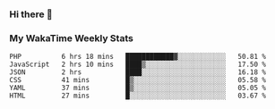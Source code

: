 ### Hi there 👋

<!--
**royschrauwen/royschrauwen** is a ✨ _special_ ✨ repository because its `README.md` (this file) appears on your GitHub profile.

Here are some ideas to get you started:

- 🔭 I’m currently working on ...
- 🌱 I’m currently learning ...
- 👯 I’m looking to collaborate on ...
- 🤔 I’m looking for help with ...
- 💬 Ask me about ...
- 📫 How to reach me: ...
- 😄 Pronouns: ...
- ⚡ Fun fact: ...
-->


### My WakaTime Weekly Stats
<!--START_SECTION:waka-->

```text
PHP          6 hrs 18 mins   ████████████▓░░░░░░░░░░░░   50.81 %
JavaScript   2 hrs 10 mins   ████▒░░░░░░░░░░░░░░░░░░░░   17.50 %
JSON         2 hrs           ████░░░░░░░░░░░░░░░░░░░░░   16.18 %
CSS          41 mins         █▒░░░░░░░░░░░░░░░░░░░░░░░   05.58 %
YAML         37 mins         █▒░░░░░░░░░░░░░░░░░░░░░░░   05.05 %
HTML         27 mins         █░░░░░░░░░░░░░░░░░░░░░░░░   03.67 %
```

<!--END_SECTION:waka-->
